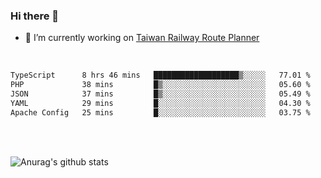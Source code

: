 ### Hi there 👋

- 🔭 I’m currently working on [Taiwan Railway Route Planner](https://github.com/Taiwan-Railway-Route-Planner)

<br/>

<!--START_SECTION:waka-->

```txt
TypeScript      8 hrs 46 mins   ███████████████████▒░░░░░   77.01 %
PHP             38 mins         █▒░░░░░░░░░░░░░░░░░░░░░░░   05.60 %
JSON            37 mins         █▒░░░░░░░░░░░░░░░░░░░░░░░   05.49 %
YAML            29 mins         █░░░░░░░░░░░░░░░░░░░░░░░░   04.30 %
Apache Config   25 mins         █░░░░░░░░░░░░░░░░░░░░░░░░   03.75 %
```

<!--END_SECTION:waka-->

<br/>
<br/>

![Anurag's github stats](https://github-readme-stats.vercel.app/api?username=DepickereSven&show_icons=true&theme=tokyonight)



<!--
**DepickereSven/DepickereSven** is a ✨ _special_ ✨ repository because its `README.md` (this file) appears on your GitHub profile.

Here are some ideas to get you started:

- 🔭 I’m currently working on ...
- 🌱 I’m currently learning ...
- 👯 I’m looking to collaborate on ...
- 🤔 I’m looking for help with ...
- 💬 Ask me about ...
- 📫 How to reach me: ...
- 😄 Pronouns: ...
- ⚡ Fun fact: ...
-->
